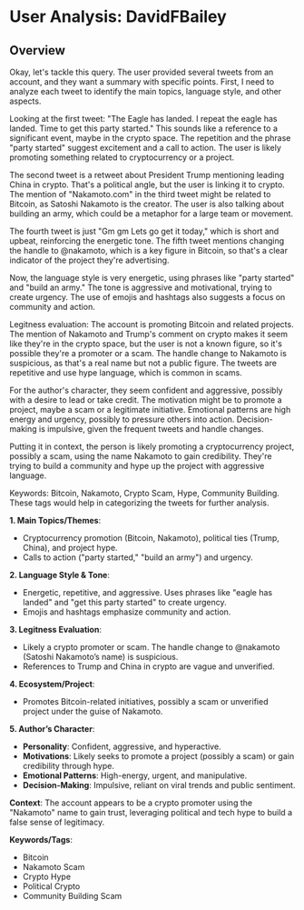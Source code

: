 # User Analysis: DavidFBailey

## Overview

<think>
Okay, let's tackle this query. The user provided several tweets from an account, and they want a summary with specific points. First, I need to analyze each tweet to identify the main topics, language style, and other aspects.

Looking at the first tweet: "The Eagle has landed. I repeat the eagle has landed. Time to get this party started." This sounds like a reference to a significant event, maybe in the crypto space. The repetition and the phrase "party started" suggest excitement and a call to action. The user is likely promoting something related to cryptocurrency or a project.

The second tweet is a retweet about President Trump mentioning leading China in crypto. That's a political angle, but the user is linking it to crypto. The mention of "Nakamoto.com" in the third tweet might be related to Bitcoin, as Satoshi Nakamoto is the creator. The user is also talking about building an army, which could be a metaphor for a large team or movement.

The fourth tweet is just "Gm gm Lets go get it today," which is short and upbeat, reinforcing the energetic tone. The fifth tweet mentions changing the handle to @nakamoto, which is a key figure in Bitcoin, so that's a clear indicator of the project they're advertising.

Now, the language style is very energetic, using phrases like "party started" and "build an army." The tone is aggressive and motivational, trying to create urgency. The use of emojis and hashtags also suggests a focus on community and action.

Legitness evaluation: The account is promoting Bitcoin and related projects. The mention of Nakamoto and Trump's comment on crypto makes it seem like they're in the crypto space, but the user is not a known figure, so it's possible they're a promoter or a scam. The handle change to Nakamoto is suspicious, as that's a real name but not a public figure. The tweets are repetitive and use hype language, which is common in scams.

For the author's character, they seem confident and aggressive, possibly with a desire to lead or take credit. The motivation might be to promote a project, maybe a scam or a legitimate initiative. Emotional patterns are high energy and urgency, possibly to pressure others into action. Decision-making is impulsive, given the frequent tweets and handle changes.

Putting it in context, the person is likely promoting a cryptocurrency project, possibly a scam, using the name Nakamoto to gain credibility. They're trying to build a community and hype up the project with aggressive language.

Keywords: Bitcoin, Nakamoto, Crypto Scam, Hype, Community Building. These tags would help in categorizing the tweets for further analysis.
</think>

**1. Main Topics/Themes**:  
- Cryptocurrency promotion (Bitcoin, Nakamoto), political ties (Trump, China), and project hype.  
- Calls to action ("party started," "build an army") and urgency.  

**2. Language Style & Tone**:  
- Energetic, repetitive, and aggressive. Uses phrases like "eagle has landed" and "get this party started" to create urgency.  
- Emojis and hashtags emphasize community and action.  

**3. Legitness Evaluation**:  
- Likely a crypto promoter or scam. The handle change to @nakamoto (Satoshi Nakamoto’s name) is suspicious.  
- References to Trump and China in crypto are vague and unverified.  

**4. Ecosystem/Project**:  
- Promotes Bitcoin-related initiatives, possibly a scam or unverified project under the guise of Nakamoto.  

**5. Author’s Character**:  
- **Personality**: Confident, aggressive, and hyperactive.  
- **Motivations**: Likely seeks to promote a project (possibly a scam) or gain credibility through hype.  
- **Emotional Patterns**: High-energy, urgent, and manipulative.  
- **Decision-Making**: Impulsive, reliant on viral trends and public sentiment.  

**Context**: The account appears to be a crypto promoter using the "Nakamoto" name to gain trust, leveraging political and tech hype to build a false sense of legitimacy.  

**Keywords/Tags**:  
- Bitcoin  
- Nakamoto Scam  
- Crypto Hype  
- Political Crypto  
- Community Building Scam
